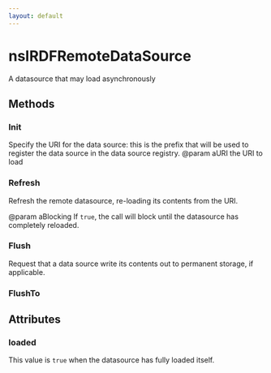 ```yaml
---
layout: default
---
```


# nsIRDFRemoteDataSource #

A datasource that may load asynchronously


## Methods ##

### Init ###

Specify the URI for the data source: this is the prefix
that will be used to register the data source in the
data source registry.
@param aURI the URI to load


### Refresh ###

Refresh the remote datasource, re-loading its contents
from the URI.

@param aBlocking If <code>true</code>, the call will block
until the datasource has completely reloaded.


### Flush ###

Request that a data source write its contents out to 
permanent storage, if applicable.


### FlushTo ###

## Attributes ##

### loaded ###

This value is <code>true</code> when the datasource has
fully loaded itself.

